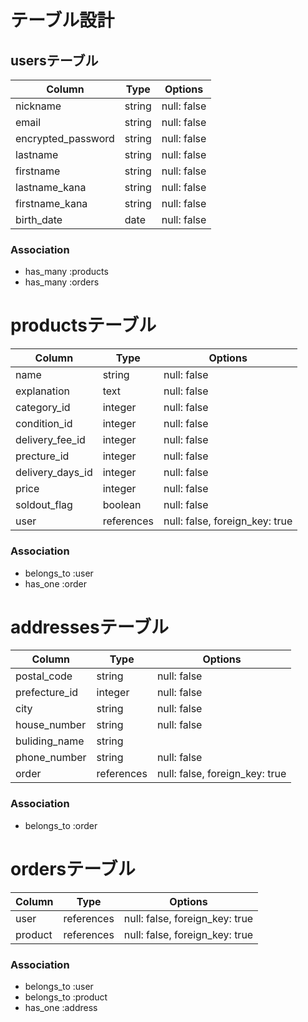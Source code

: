 # テーブル設計

## usersテーブル

| Column                  | Type        | Options                             |
| ----------------------- | ----------- | ----------------------------------- |
| nickname                | string      | null: false                         |
| email                   | string      | null: false                         |
| encrypted_password      | string      | null: false                         |
| lastname                | string      | null: false                         |
| firstname               | string      | null: false                         |
| lastname_kana           | string      | null: false                         |
| firstname_kana          | string      | null: false                         |
| birth_date              | date        | null: false                         |

### Association
- has_many :products
- has_many :orders


# productsテーブル

| Column                  | Type        | Options                             |
| ----------------------- | ----------- | ----------------------------------- |
| name                    | string      | null: false                         |
| explanation             | text        | null: false                         |
| category_id             | integer     | null: false                         |
| condition_id            | integer     | null: false                         |
| delivery_fee_id         | integer     | null: false                         |
| precture_id             | integer     | null: false                         |
| delivery_days_id        | integer     | null: false                         |
| price                   | integer     | null: false                         |
| soldout_flag            | boolean     | null: false                         |
| user                    | references  | null: false, foreign_key: true      |

### Association
- belongs_to :user
- has_one    :order


# addressesテーブル

| Column                  | Type        | Options                             |
| ----------------------- | ----------- | ----------------------------------- |
| postal_code             | string      | null: false                         |
| prefecture_id           | integer     | null: false                         |
| city                    | string      | null: false                         |
| house_number            | string      | null: false                         |
| buliding_name           | string      |                                     |
| phone_number            | string      | null: false                         |
| order                   | references  | null: false, foreign_key: true      |

### Association
- belongs_to :order


# ordersテーブル

| Column                  | Type        | Options                             |
| ----------------------- | ----------- | ----------------------------------- |
| user                    | references  | null: false, foreign_key: true      |
| product                 | references  | null: false, foreign_key: true      |

### Association
- belongs_to :user
- belongs_to :product
- has_one    :address